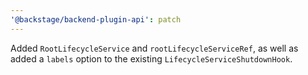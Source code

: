 ```yaml
---
'@backstage/backend-plugin-api': patch
---
```


Added `RootLifecycleService` and `rootLifecycleServiceRef`, as well as added a `labels` option to the existing `LifecycleServiceShutdownHook`.
